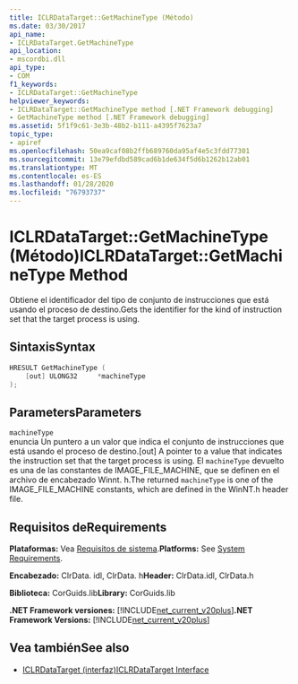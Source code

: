 ```yaml
---
title: ICLRDataTarget::GetMachineType (Método)
ms.date: 03/30/2017
api_name:
- ICLRDataTarget.GetMachineType
api_location:
- mscordbi.dll
api_type:
- COM
f1_keywords:
- ICLRDataTarget::GetMachineType
helpviewer_keywords:
- ICLRDataTarget::GetMachineType method [.NET Framework debugging]
- GetMachineType method [.NET Framework debugging]
ms.assetid: 5f1f9c61-3e3b-48b2-b111-a4395f7623a7
topic_type:
- apiref
ms.openlocfilehash: 50ea9caf08b2ffb689760da95af4e5c3fdd77301
ms.sourcegitcommit: 13e79efdbd589cad6b1de634f5d6b1262b12ab01
ms.translationtype: MT
ms.contentlocale: es-ES
ms.lasthandoff: 01/28/2020
ms.locfileid: "76793737"
---
```

# <a name="iclrdatatargetgetmachinetype-method"></a><span data-ttu-id="4a253-102">ICLRDataTarget::GetMachineType (Método)</span><span class="sxs-lookup"><span data-stu-id="4a253-102">ICLRDataTarget::GetMachineType Method</span></span>
<span data-ttu-id="4a253-103">Obtiene el identificador del tipo de conjunto de instrucciones que está usando el proceso de destino.</span><span class="sxs-lookup"><span data-stu-id="4a253-103">Gets the identifier for the kind of instruction set that the target process is using.</span></span>  
  
## <a name="syntax"></a><span data-ttu-id="4a253-104">Sintaxis</span><span class="sxs-lookup"><span data-stu-id="4a253-104">Syntax</span></span>  
  
```cpp  
HRESULT GetMachineType (  
    [out] ULONG32     *machineType  
);  
```  
  
## <a name="parameters"></a><span data-ttu-id="4a253-105">Parameters</span><span class="sxs-lookup"><span data-stu-id="4a253-105">Parameters</span></span>  
 `machineType`  
 <span data-ttu-id="4a253-106">enuncia Un puntero a un valor que indica el conjunto de instrucciones que está usando el proceso de destino.</span><span class="sxs-lookup"><span data-stu-id="4a253-106">[out] A pointer to a value that indicates the instruction set that the target process is using.</span></span> <span data-ttu-id="4a253-107">El `machineType` devuelto es una de las constantes de IMAGE_FILE_MACHINE, que se definen en el archivo de encabezado Winnt. h.</span><span class="sxs-lookup"><span data-stu-id="4a253-107">The returned `machineType` is one of the IMAGE_FILE_MACHINE constants, which are defined in the WinNT.h header file.</span></span>  
  
## <a name="requirements"></a><span data-ttu-id="4a253-108">Requisitos de</span><span class="sxs-lookup"><span data-stu-id="4a253-108">Requirements</span></span>  
 <span data-ttu-id="4a253-109">**Plataformas:** Vea [Requisitos de sistema](../../../../docs/framework/get-started/system-requirements.md).</span><span class="sxs-lookup"><span data-stu-id="4a253-109">**Platforms:** See [System Requirements](../../../../docs/framework/get-started/system-requirements.md).</span></span>  
  
 <span data-ttu-id="4a253-110">**Encabezado:** ClrData. idl, ClrData. h</span><span class="sxs-lookup"><span data-stu-id="4a253-110">**Header:** ClrData.idl, ClrData.h</span></span>  
  
 <span data-ttu-id="4a253-111">**Biblioteca:** CorGuids.lib</span><span class="sxs-lookup"><span data-stu-id="4a253-111">**Library:** CorGuids.lib</span></span>  
  
 <span data-ttu-id="4a253-112">**.NET Framework versiones:** [!INCLUDE[net_current_v20plus](../../../../includes/net-current-v20plus-md.md)]</span><span class="sxs-lookup"><span data-stu-id="4a253-112">**.NET Framework Versions:** [!INCLUDE[net_current_v20plus](../../../../includes/net-current-v20plus-md.md)]</span></span>  
  
## <a name="see-also"></a><span data-ttu-id="4a253-113">Vea también</span><span class="sxs-lookup"><span data-stu-id="4a253-113">See also</span></span>

- [<span data-ttu-id="4a253-114">ICLRDataTarget (interfaz)</span><span class="sxs-lookup"><span data-stu-id="4a253-114">ICLRDataTarget Interface</span></span>](iclrdatatarget-interface.md)
